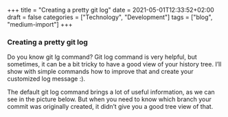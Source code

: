 ﻿+++
title = "Creating a pretty git log"
date = 2021-05-01T12:33:52+02:00
draft = false
categories = ["Technology", "Development"]
tags = ["blog", "medium-import"]
+++

### Creating a pretty git log

Do you know git lg command? Git log command is very helpful, but sometimes, it can be a bit tricky to have a good view of your history tree. I’ll show with simple commands how to improve that and create your customized log message :).

The default git log command brings a lot of useful information, as we can see in the picture below. But when you need to know which branch your commit was originally created, it didn’t give you a good tree view of that.

